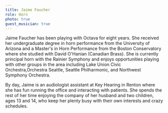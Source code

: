 ```yaml
---
title: Jaime Faucher
role: Horn
photo: true
guest_musician: true
---
```


Jaime Faucher has been playing with Octava for eight years. She received her undergraduate degree in horn performance from the University of Arizona and a Master's in Horn Performance from the Boston Conservatory where she studied with David O'Hanian (Canadian Brass). She is currently principal horn with the Rainier Symphony and enjoys opportunities playing with other groups in the area including Lake Union Civic Orchestra,Orchestra Seattle, Seattle Philharmonic, and Northwest Symphony Orchestra.

By day, Jaime is an audiologist assistant at Key Hearing in Renton where she has fun running the office and interacting with patients. She spends the rest of her time enjoying the company of her husband and two children, ages 13 and 14, who keep her plenty busy with their own interests and crazy schedules.